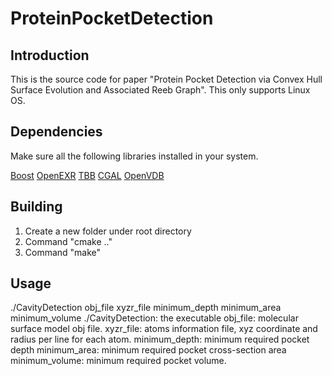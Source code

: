 # ProteinPocketDetection

## Introduction
This is the source code for paper "Protein Pocket Detection via Convex Hull Surface Evolution and Associated Reeb Graph".
This only supports Linux OS.

## Dependencies
Make sure all the following libraries installed in your system.

[Boost](https://www.boost.org/)
[OpenEXR](http://www.openexr.com/)
[TBB](https://www.threadingbuildingblocks.org/)
[CGAL](https://www.cgal.org/)
[OpenVDB](http://www.openvdb.org/)

## Building
1. Create a new folder under root directory
2. Command "cmake .."
3. Command "make"

## Usage
./CavityDetection obj_file xyzr_file minimum_depth minimum_area minimum_volume
./CavityDetection: the executable
obj_file: molecular surface model obj file.
xyzr_file: atoms information file, xyz coordinate and radius per line for each atom.
minimum_depth: minimum required pocket depth
minimum_area: minimum required pocket cross-section area
minimum_volume: minimum required pocket volume.
